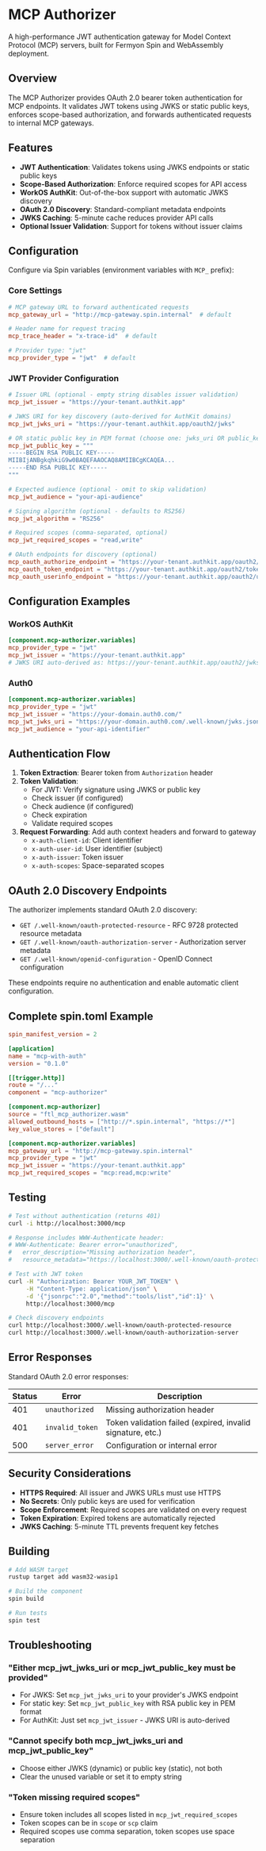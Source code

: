 # MCP Authorizer

A high-performance JWT authentication gateway for Model Context Protocol (MCP) servers, built for Fermyon Spin and WebAssembly deployment.

## Overview

The MCP Authorizer provides OAuth 2.0 bearer token authentication for MCP endpoints. It validates JWT tokens using JWKS or static public keys, enforces scope-based authorization, and forwards authenticated requests to internal MCP gateways.

## Features

- **JWT Authentication**: Validates tokens using JWKS endpoints or static public keys
- **Scope-Based Authorization**: Enforce required scopes for API access
- **WorkOS AuthKit**: Out-of-the-box support with automatic JWKS discovery
- **OAuth 2.0 Discovery**: Standard-compliant metadata endpoints
- **JWKS Caching**: 5-minute cache reduces provider API calls
- **Optional Issuer Validation**: Support for tokens without issuer claims

## Configuration

Configure via Spin variables (environment variables with `MCP_` prefix):

### Core Settings

```toml
# MCP gateway URL to forward authenticated requests
mcp_gateway_url = "http://mcp-gateway.spin.internal"  # default

# Header name for request tracing
mcp_trace_header = "x-trace-id"  # default

# Provider type: "jwt"
mcp_provider_type = "jwt"  # default
```

### JWT Provider Configuration

```toml
# Issuer URL (optional - empty string disables issuer validation)
mcp_jwt_issuer = "https://your-tenant.authkit.app"

# JWKS URI for key discovery (auto-derived for AuthKit domains)
mcp_jwt_jwks_uri = "https://your-tenant.authkit.app/oauth2/jwks"

# OR static public key in PEM format (choose one: jwks_uri OR public_key)
mcp_jwt_public_key = """
-----BEGIN RSA PUBLIC KEY-----
MIIBIjANBgkqhkiG9w0BAQEFAAOCAQ8AMIIBCgKCAQEA...
-----END RSA PUBLIC KEY-----
"""

# Expected audience (optional - omit to skip validation)
mcp_jwt_audience = "your-api-audience"

# Signing algorithm (optional - defaults to RS256)
mcp_jwt_algorithm = "RS256"

# Required scopes (comma-separated, optional)
mcp_jwt_required_scopes = "read,write"

# OAuth endpoints for discovery (optional)
mcp_oauth_authorize_endpoint = "https://your-tenant.authkit.app/oauth2/authorize"
mcp_oauth_token_endpoint = "https://your-tenant.authkit.app/oauth2/token"
mcp_oauth_userinfo_endpoint = "https://your-tenant.authkit.app/oauth2/userinfo"
```

## Configuration Examples

### WorkOS AuthKit

```toml
[component.mcp-authorizer.variables]
mcp_provider_type = "jwt"
mcp_jwt_issuer = "https://your-tenant.authkit.app"
# JWKS URI auto-derived as: https://your-tenant.authkit.app/oauth2/jwks
```

### Auth0

```toml
[component.mcp-authorizer.variables]
mcp_provider_type = "jwt"
mcp_jwt_issuer = "https://your-domain.auth0.com/"
mcp_jwt_jwks_uri = "https://your-domain.auth0.com/.well-known/jwks.json"
mcp_jwt_audience = "your-api-identifier"
```

## Authentication Flow

1. **Token Extraction**: Bearer token from `Authorization` header
2. **Token Validation**:
   - For JWT: Verify signature using JWKS or public key
   - Check issuer (if configured)
   - Check audience (if configured)
   - Check expiration
   - Validate required scopes
3. **Request Forwarding**: Add auth context headers and forward to gateway
   - `x-auth-client-id`: Client identifier
   - `x-auth-user-id`: User identifier (subject)
   - `x-auth-issuer`: Token issuer
   - `x-auth-scopes`: Space-separated scopes

## OAuth 2.0 Discovery Endpoints

The authorizer implements standard OAuth 2.0 discovery:

- `GET /.well-known/oauth-protected-resource` - RFC 9728 protected resource metadata
- `GET /.well-known/oauth-authorization-server` - Authorization server metadata
- `GET /.well-known/openid-configuration` - OpenID Connect configuration

These endpoints require no authentication and enable automatic client configuration.

## Complete spin.toml Example

```toml
spin_manifest_version = 2

[application]
name = "mcp-with-auth"
version = "0.1.0"

[[trigger.http]]
route = "/..."
component = "mcp-authorizer"

[component.mcp-authorizer]
source = "ftl_mcp_authorizer.wasm"
allowed_outbound_hosts = ["http://*.spin.internal", "https://*"]
key_value_stores = ["default"]

[component.mcp-authorizer.variables]
mcp_gateway_url = "http://mcp-gateway.spin.internal"
mcp_provider_type = "jwt"
mcp_jwt_issuer = "https://your-tenant.authkit.app"
mcp_jwt_required_scopes = "mcp:read,mcp:write"
```

## Testing

```bash
# Test without authentication (returns 401)
curl -i http://localhost:3000/mcp

# Response includes WWW-Authenticate header:
# WWW-Authenticate: Bearer error="unauthorized", 
#   error_description="Missing authorization header",
#   resource_metadata="https://localhost:3000/.well-known/oauth-protected-resource"

# Test with JWT token
curl -H "Authorization: Bearer YOUR_JWT_TOKEN" \
     -H "Content-Type: application/json" \
     -d '{"jsonrpc":"2.0","method":"tools/list","id":1}' \
     http://localhost:3000/mcp

# Check discovery endpoints
curl http://localhost:3000/.well-known/oauth-protected-resource
curl http://localhost:3000/.well-known/oauth-authorization-server
```

## Error Responses

Standard OAuth 2.0 error responses:

| Status | Error | Description |
|--------|-------|-------------|
| 401 | `unauthorized` | Missing authorization header |
| 401 | `invalid_token` | Token validation failed (expired, invalid signature, etc.) |
| 500 | `server_error` | Configuration or internal error |

## Security Considerations

- **HTTPS Required**: All issuer and JWKS URLs must use HTTPS
- **No Secrets**: Only public keys are used for verification
- **Scope Enforcement**: Required scopes are validated on every request
- **Token Expiration**: Expired tokens are automatically rejected
- **JWKS Caching**: 5-minute TTL prevents frequent key fetches

## Building

```bash
# Add WASM target
rustup target add wasm32-wasip1

# Build the component
spin build

# Run tests
spin test
```

## Troubleshooting

### "Either mcp_jwt_jwks_uri or mcp_jwt_public_key must be provided"
- For JWKS: Set `mcp_jwt_jwks_uri` to your provider's JWKS endpoint
- For static key: Set `mcp_jwt_public_key` with RSA public key in PEM format
- For AuthKit: Just set `mcp_jwt_issuer` - JWKS URI is auto-derived

### "Cannot specify both mcp_jwt_jwks_uri and mcp_jwt_public_key"
- Choose either JWKS (dynamic) or public key (static), not both
- Clear the unused variable or set it to empty string

### "Token missing required scopes"
- Ensure token includes all scopes listed in `mcp_jwt_required_scopes`
- Token scopes can be in `scope` or `scp` claim
- Required scopes use comma separation, token scopes use space separation